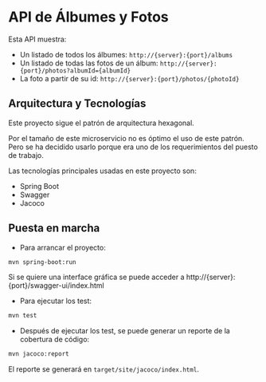 # API de Álbumes y Fotos

Esta API muestra:

- Un listado de todos los álbumes: `http://{server}:{port}/albums`
- Un listado de todas las fotos de un álbum: `http://{server}:{port}/photos?albumId={albumId}`
- La foto a partir de su id: `http://{server}:{port}/photos/{photoId}`

## Arquitectura y Tecnologías

Este proyecto sigue el patrón de arquitectura hexagonal.

Por el tamaño de este microservicio no es óptimo el uso de este patrón. Pero se ha decidido usarlo porque era uno de los requerimientos del puesto de trabajo.

Las tecnologías principales usadas en este proyecto son:

- Spring Boot
- Swagger
- Jacoco

## Puesta en marcha

- Para arrancar el proyecto:

```sh
mvn spring-boot:run
```

Si se quiere una interface gráfica se puede acceder a http://{server}:{port}/swagger-ui/index.html

- Para ejecutar los test:

```sh
mvn test
```

- Después de ejecutar los test, se puede generar un reporte de la cobertura de código:

```sh
mvn jacoco:report
```

El reporte se generará en `target/site/jacoco/index.html`.
